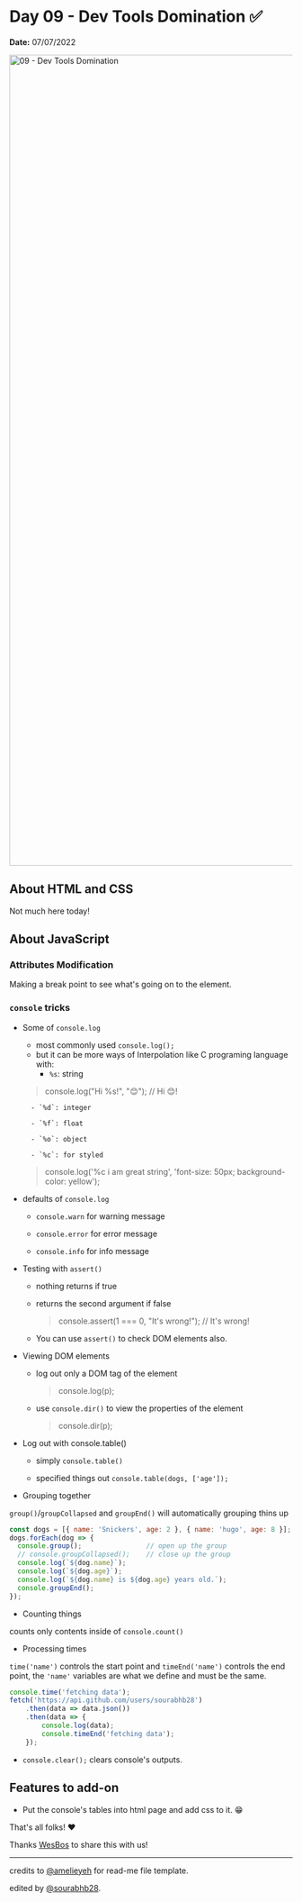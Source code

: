 # Day 09 - Dev Tools Domination ✅

**Date:** 07/07/2022

<img width="1440" alt="09 - Dev Tools Domination" src="https://user-images.githubusercontent.com/93050571/177695703-4bd955da-1ee6-44a3-9f7c-ad21a812e370.png">


## About HTML and CSS

Not much here today!

## About JavaScript

### Attributes Modification

Making a break point to see what's going on to the element.


###  `console` tricks

- Some of `console.log`
    - most commonly used `console.log();`
    - but it can be more ways of Interpolation like C programing language with:
        - `%s`: string

    >console.log("Hi %s!", "😊"); // Hi 😊!

        - `%d`: integer

        - `%f`: float

        - `%o`: object

        - `%c`: for styled
    
    >console.log('%c i am great string', 'font-size: 50px; background-color: yellow');

- defaults of `console.log`
  - `console.warn` for warning message

  - `console.error` for error message

  - `console.info` for info message

- Testing with `assert()`
  - nothing returns if true

  - returns the second argument if false

    >console.assert(1 === 0, "It's wrong!"); // It's wrong!

  - You can use `assert()` to check DOM elements also.


- Viewing DOM elements
  - log out only a DOM tag of the element

    >console.log(p);

  - use `console.dir()` to view the properties of the element

    >console.dir(p);

- Log out with console.table()
  - simply `console.table()`

  - specified things out `console.table(dogs, ['age']);`

- Grouping together

`group()`/`groupCollapsed` and `groupEnd()` will automatically grouping thins up

  ```js
  const dogs = [{ name: 'Snickers', age: 2 }, { name: 'hugo', age: 8 }];
  dogs.forEach(dog => {
    console.group();                // open up the group
    // console.groupCollapsed();    // close up the group
    console.log(`${dog.name}`);
    console.log(`${dog.age}`);
    console.log(`${dog.name} is ${dog.age} years old.`);
    console.groupEnd();
  });
  ```

- Counting things

counts only contents inside of `console.count()`

- Processing times

`time('name')` controls the start point and `timeEnd('name')` controls the end point, the `'name'` variables are what we define and must be the same.

```js
console.time('fetching data');
fetch('https://api.github.com/users/sourabhb28')
    .then(data => data.json())
    .then(data => {
        console.log(data);
        console.timeEnd('fetching data');
    });
```

- `console.clear();` clears console's outputs.

## Features to add-on

- Put the console's tables into html page and add css to it. 😁

That's all folks! ❤️

Thanks [WesBos](https://github.com/wesbos) to share this with us! 

---

credits to [@amelieyeh](https://github.com/amelieyeh) for read-me file template.

edited by [@sourabhb28](https://github.com/sourabhb28).
